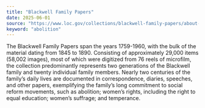 ```yaml
---
title: "Blackwell Family Papers"
date: 2025-06-01
source: "https://www.loc.gov/collections/blackwell-family-papers/about-this-collection/"
keyword: "abolition"
---
```


The Blackwell Family Papers span the years 1759-1960, with the bulk of the material dating from 1845 to 1890. Consisting of approximately 29,000 items (58,002 images), most of which were digitized from 76 reels of microfilm, the collection predominantly represents two generations of the Blackwell family and twenty individual family members. Nearly two centuries of the family&rsquo;s daily lives are documented in correspondence, diaries, speeches, and other papers, exemplifying the family&rsquo;s long commitment to social reform movements, such as abolition; women&rsquo;s rights, including the right to equal education; women&rsquo;s suffrage; and temperance.

